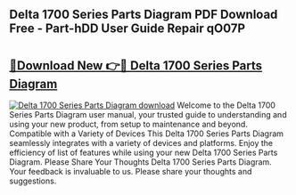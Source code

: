 ## Delta 1700 Series Parts Diagram PDF Download Free - Part-hDD User Guide Repair qO07P

# <h2><a href="http://dfskmp.blite.top/?on=Delta+1700+Series+Parts+Diagram">🔗Download New 👉🔴 Delta 1700 Series Parts Diagram</a></h2>

[![Delta 1700 Series Parts Diagram download](https://i.imgur.com/lujVjoI.png)](http://dfskmp.blite.top/?on=Delta+1700+Series+Parts+Diagram)
Welcome to the Delta 1700 Series Parts Diagram user manual, your trusted guide to understanding and using your new product, from setup to maintenance and beyond. Compatible with a Variety of Devices This Delta 1700 Series Parts Diagram seamlessly integrates with a variety of devices and platforms. Enjoy the efficiency of list of features while using your new Delta 1700 Series Parts Diagram. Please Share Your Thoughts Delta 1700 Series Parts Diagram. Your feedback is invaluable to us. Please share your thoughts and suggestions.
